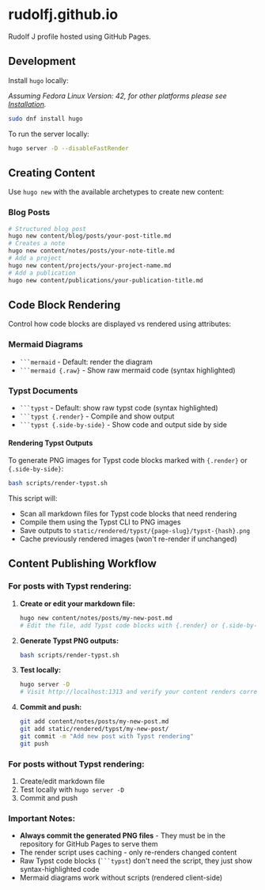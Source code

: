 # rudolfj.github.io

Rudolf J profile hosted using GitHub Pages.

## Development

Install `hugo` locally:

_Assuming Fedora Linux Version: 42, for other platforms please see [Installation](https://gohugo.io/installation/linux/)._

```bash
sudo dnf install hugo
```

To run the server locally:

```bash
hugo server -D --disableFastRender
```

## Creating Content

Use `hugo new` with the available archetypes to create new content:

### Blog Posts
```bash
# Structured blog post
hugo new content/blog/posts/your-post-title.md
# Creates a note
hugo new content/notes/posts/your-note-title.md
# Add a project
hugo new content/projects/your-project-name.md
# Add a publication
hugo new content/publications/your-publication-title.md
```

## Code Block Rendering

Control how code blocks are displayed vs rendered using attributes:

### Mermaid Diagrams
- ` ```mermaid ` - Default: render the diagram
- ` ```mermaid {.raw} ` - Show raw mermaid code (syntax highlighted)

### Typst Documents
- ` ```typst ` - Default: show raw typst code (syntax highlighted)
- ` ```typst {.render} ` - Compile and show output
- ` ```typst {.side-by-side} ` - Show code and output side by side

#### Rendering Typst Outputs

To generate PNG images for Typst code blocks marked with `{.render}` or `{.side-by-side}`:

```bash
bash scripts/render-typst.sh
```

This script will:
- Scan all markdown files for Typst code blocks that need rendering
- Compile them using the Typst CLI to PNG images
- Save outputs to `static/rendered/typst/{page-slug}/typst-{hash}.png`
- Cache previously rendered images (won't re-render if unchanged)

## Content Publishing Workflow

### For posts with Typst rendering:

1. **Create or edit your markdown file:**
   ```bash
   hugo new content/notes/posts/my-new-post.md
   # Edit the file, add Typst code blocks with {.render} or {.side-by-side}
   ```

2. **Generate Typst PNG outputs:**
   ```bash
   bash scripts/render-typst.sh
   ```

3. **Test locally:**
   ```bash
   hugo server -D
   # Visit http://localhost:1313 and verify your content renders correctly
   ```

4. **Commit and push:**
   ```bash
   git add content/notes/posts/my-new-post.md
   git add static/rendered/typst/my-new-post/
   git commit -m "Add new post with Typst rendering"
   git push
   ```

### For posts without Typst rendering:

1. Create/edit markdown file
2. Test locally with `hugo server -D`
3. Commit and push

### Important Notes:
- **Always commit the generated PNG files** - They must be in the repository for GitHub Pages to serve them
- The render script uses caching - only re-renders changed content
- Raw Typst code blocks (` ```typst `) don't need the script, they just show syntax-highlighted code
- Mermaid diagrams work without scripts (rendered client-side)
